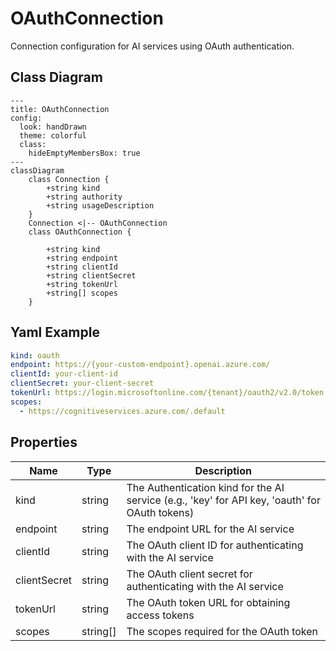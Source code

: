 # OAuthConnection

Connection configuration for AI services using OAuth authentication.

## Class Diagram

```mermaid
---
title: OAuthConnection
config:
  look: handDrawn
  theme: colorful
  class:
    hideEmptyMembersBox: true
---
classDiagram
    class Connection {
        +string kind
        +string authority
        +string usageDescription
    }
    Connection <|-- OAuthConnection
    class OAuthConnection {
      
        +string kind
        +string endpoint
        +string clientId
        +string clientSecret
        +string tokenUrl
        +string[] scopes
    }
```

## Yaml Example

```yaml
kind: oauth
endpoint: https://{your-custom-endpoint}.openai.azure.com/
clientId: your-client-id
clientSecret: your-client-secret
tokenUrl: https://login.microsoftonline.com/{tenant}/oauth2/v2.0/token
scopes:
  - https://cognitiveservices.azure.com/.default

```

## Properties

| Name | Type | Description |
| ---- | ---- | ----------- |
| kind | string | The Authentication kind for the AI service (e.g., &#39;key&#39; for API key, &#39;oauth&#39; for OAuth tokens)  |
| endpoint | string | The endpoint URL for the AI service  |
| clientId | string | The OAuth client ID for authenticating with the AI service  |
| clientSecret | string | The OAuth client secret for authenticating with the AI service  |
| tokenUrl | string | The OAuth token URL for obtaining access tokens  |
| scopes | string[] | The scopes required for the OAuth token  |
